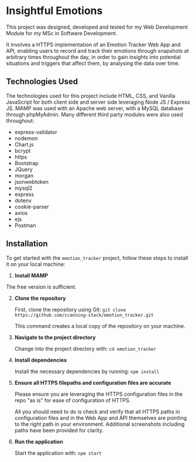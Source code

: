 # Insightful Emotions

This project was designed, developed and tested for my Web Development Module for my MSc in Software Development.

It involves a HTTPS implementation of an Emotion Tracker Web App and API, enabling users to record and track their emotions through snapshots at arbitrary times throughout the day, in order to gain insights into potential situations and triggers that affect them, by analysing the data over time.

## Technologies Used

The technologies used for this project include HTML, CSS, and Vanilla JavaScript for both client side and server side leveraging Node JS / Express JS.  MAMP was used with an Apache web server, with a MySQL database through phpMyAdmin.  Many different third party modules were also used throughout:

<ul>
<li>express-validator</li>
<li>nodemon</li>
<li>Chart.js</li>
<li>bcrypt</li>
<li>https</li>
<li>Bootstrap</li>
<li>JQuery</li>
<li>morgan</li>
<li>jsonwebtoken</li>
<li>mysql2</li>
<li>express</li>
<li>dotenv</li>
<li>cookie-parser</li>
<li>axios</li>
<li>ejs</li>
<li>Postman</li>
</ul>

## Installation

To get started with the `emotion_tracker` project, follow these steps to install it on your local machine:

1. **Install MAMP**

The free version is sufficient.

2. **Clone the repository**

   First, clone the repository using Git:
   `git clone https://github.com/ccanning-stack/emotion_tracker.git`

   This command creates a local copy of the repository on your machine.

3. **Navigate to the project directory**

   Change into the project directory with:
   `cd emotion_tracker`

4. **Install dependencies**

   Install the necessary dependencies by running:
   `npm install`

5. **Ensure all HTTPS filepaths and configuration files are accurate**

   Please ensure you are leveraging the HTTPS configuration files in the repo "as is" for ease of configuration of HTTPS. 

   All you should need to do is check and verify that all HTTPS paths in configuration files and in the Web App and API themselves are pointing to the right path in your environment.  Additional screenshots including paths have been provided for clarity.

6. **Run the application**

   Start the application with:
   `npm start`
